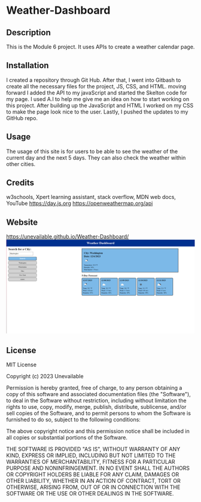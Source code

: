 # Weather-Dashboard

## Description

This is the Module 6 project. It uses APIs to create a weather calendar page.

## Installation

I created a repository through Git Hub. After that, I went into Gitbash to create all the necessary files for the project, JS, CSS, and HTML. moving forward I added the API to my javaScript and started the Skelton code for my page. I used A.I to help me give me an idea on how to start working on this project. After building up the JavaScript and HTML I worked on my CSS to make the page look nice to the user. Lastly, I pushed the updates to my GitHub repo.

## Usage

The usage of this site is for users to be able to see the weather of the current day and the next 5 days. They can also check the weather within other cities.

## Credits


w3schools,
Xpert learning assistant,
stack overflow,
MDN web docs,
YouTube
https://day.js.org
https://openweathermap.org/api



## Website
https://unevailable.github.io/Weather-Dashboard/
![Preview of the Website](/Assets/weather.PNG)

## License

MIT License

Copyright (c) 2023 Unevailable

Permission is hereby granted, free of charge, to any person obtaining a copy
of this software and associated documentation files (the "Software"), to deal
in the Software without restriction, including without limitation the rights
to use, copy, modify, merge, publish, distribute, sublicense, and/or sell
copies of the Software, and to permit persons to whom the Software is
furnished to do so, subject to the following conditions:

The above copyright notice and this permission notice shall be included in all
copies or substantial portions of the Software.

THE SOFTWARE IS PROVIDED "AS IS", WITHOUT WARRANTY OF ANY KIND, EXPRESS OR
IMPLIED, INCLUDING BUT NOT LIMITED TO THE WARRANTIES OF MERCHANTABILITY,
FITNESS FOR A PARTICULAR PURPOSE AND NONINFRINGEMENT. IN NO EVENT SHALL THE
AUTHORS OR COPYRIGHT HOLDERS BE LIABLE FOR ANY CLAIM, DAMAGES OR OTHER
LIABILITY, WHETHER IN AN ACTION OF CONTRACT, TORT OR OTHERWISE, ARISING FROM,
OUT OF OR IN CONNECTION WITH THE SOFTWARE OR THE USE OR OTHER DEALINGS IN THE
SOFTWARE.